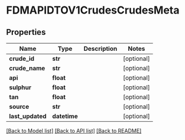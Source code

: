 # FDMAPIDTOV1CrudesCrudesMeta

## Properties
Name | Type | Description | Notes
------------ | ------------- | ------------- | -------------
**crude_id** | **str** |  | [optional] 
**crude_name** | **str** |  | [optional] 
**api** | **float** |  | [optional] 
**sulphur** | **float** |  | [optional] 
**tan** | **float** |  | [optional] 
**source** | **str** |  | [optional] 
**last_updated** | **datetime** |  | [optional] 

[[Back to Model list]](../README.md#documentation-for-models) [[Back to API list]](../README.md#documentation-for-api-endpoints) [[Back to README]](../README.md)

